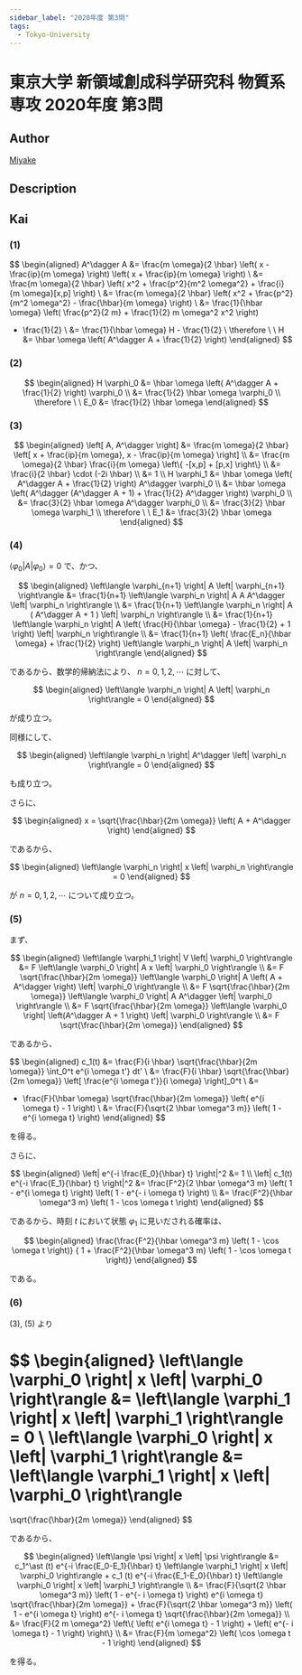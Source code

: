 ```yaml
---
sidebar_label: "2020年度 第3問"
tags:
  - Tokyo-University
---
```

# 東京大学 新領域創成科学研究科 物質系専攻 2020年度 第3問

## **Author**
[Miyake](https://miyake.github.io/exams/index.html)

## **Description**

## **Kai**
### (1)

$$
\begin{aligned}
A^\dagger A
&= \frac{m \omega}{2 \hbar}
\left( x - \frac{ip}{m \omega} \right)
\left( x + \frac{ip}{m \omega} \right)
\\
&= \frac{m \omega}{2 \hbar}
\left( x^2 + \frac{p^2}{m^2 \omega^2} + \frac{i}{m \omega}[x,p] \right)
\\
&= \frac{m \omega}{2 \hbar}
\left( x^2 + \frac{p^2}{m^2 \omega^2} - \frac{\hbar}{m \omega} \right)
\\
&= \frac{1}{\hbar \omega}
\left( \frac{p^2}{2 m} + \frac{1}{2} m \omega^2 x^2 \right)
- \frac{1}{2}
\\
&= \frac{1}{\hbar \omega} H - \frac{1}{2}
\\
\therefore \ \ 
H &= \hbar \omega \left( A^\dagger A + \frac{1}{2} \right)
\end{aligned}
$$

### (2)

$$
\begin{aligned}
H \varphi_0
&=
\hbar \omega \left( A^\dagger A + \frac{1}{2} \right) \varphi_0
\\
&=
\frac{1}{2} \hbar \omega \varphi_0
\\
\therefore \ \ 
E_0 &= \frac{1}{2} \hbar \omega
\end{aligned}
$$

### (3)

$$
\begin{aligned}
\left[ A, A^\dagger \right]
&=
\frac{m \omega}{2 \hbar}
\left[ x + \frac{ip}{m \omega}, x - \frac{ip}{m \omega} \right]
\\
&=
\frac{m \omega}{2 \hbar} \frac{i}{m \omega}
\left\{ -[x,p] + [p,x] \right\}
\\
&=
\frac{i}{2 \hbar} \cdot (-2i \hbar)
\\
&= 1
\\
H \varphi_1
&=
\hbar \omega \left( A^\dagger A + \frac{1}{2} \right) A^\dagger \varphi_0
\\
&=
\hbar \omega
\left( A^\dagger (A^\dagger A + 1) + \frac{1}{2} A^\dagger \right)
\varphi_0
\\
&=
\frac{3}{2} \hbar \omega A^\dagger \varphi_0
\\
&=
\frac{3}{2} \hbar \omega \varphi_1
\\
\therefore \ \ 
E_1 &= \frac{3}{2} \hbar \omega
\end{aligned}
$$

### (4)
$\left\langle \varphi_0 \right| A \left| \varphi_0 \right\rangle = 0$ で、かつ、

$$
\begin{aligned}
\left\langle \varphi_{n+1} \right| A \left| \varphi_{n+1} \right\rangle
&=
\frac{1}{n+1}
\left\langle \varphi_n \right| A A A^\dagger \left| \varphi_n \right\rangle
\\
&=
\frac{1}{n+1}
\left\langle \varphi_n \right|
A ( A^\dagger A + 1 ) \left| \varphi_n \right\rangle
\\
&=
\frac{1}{n+1}
\left\langle \varphi_n \right|
A \left( \frac{H}{\hbar \omega} - \frac{1}{2} + 1 \right)
\left| \varphi_n \right\rangle
\\
&=
\frac{1}{n+1}
\left( \frac{E_n}{\hbar \omega} + \frac{1}{2} \right)
\left\langle \varphi_n \right| A \left| \varphi_n \right\rangle
\end{aligned}
$$

であるから、数学的帰納法により、 $n=0,1,2, \cdots$ に対して、

$$
\begin{aligned}
\left\langle \varphi_n \right| A \left| \varphi_n \right\rangle = 0
\end{aligned}
$$

が成り立つ。

同様にして、

$$
\begin{aligned}
\left\langle \varphi_n \right| A^\dagger \left| \varphi_n \right\rangle = 0
\end{aligned}
$$

も成り立つ。

さらに、

$$
\begin{aligned}
x = \sqrt{\frac{\hbar}{2m \omega}} \left( A + A^\dagger \right)
\end{aligned}
$$

であるから、

$$
\begin{aligned}
\left\langle \varphi_n \right| x \left| \varphi_n \right\rangle = 0
\end{aligned}
$$

が $n=0,1,2, \cdots$ について成り立つ。

### (5)
まず、

$$
\begin{aligned}
\left\langle \varphi_1 \right| V \left| \varphi_0 \right\rangle
&=
F \left\langle \varphi_0 \right| A x \left| \varphi_0 \right\rangle
\\
&=
F \sqrt{\frac{\hbar}{2m \omega}}
\left\langle \varphi_0 \right| A \left( A + A^\dagger \right)
\left| \varphi_0 \right\rangle
\\
&=
F \sqrt{\frac{\hbar}{2m \omega}}
\left\langle \varphi_0 \right| A A^\dagger \left| \varphi_0 \right\rangle
\\
&=
F \sqrt{\frac{\hbar}{2m \omega}}
\left\langle \varphi_0 \right| \left(A^\dagger A + 1 \right)
\left| \varphi_0 \right\rangle
\\
&=
F \sqrt{\frac{\hbar}{2m \omega}}
\end{aligned}
$$

であるから、

$$
\begin{aligned}
c_1(t)
&=
\frac{F}{i \hbar} \sqrt{\frac{\hbar}{2m \omega}}
\int_0^t e^{i \omega t'} dt'
\\
&=
\frac{F}{i \hbar} \sqrt{\frac{\hbar}{2m \omega}}
\left[ \frac{e^{i \omega t'}}{i \omega} \right]_0^t
\\
&=
- \frac{F}{\hbar \omega} \sqrt{\frac{\hbar}{2m \omega}}
\left( e^{i \omega t} - 1 \right)
\\
&=
\frac{F}{\sqrt{2 \hbar \omega^3 m}}
\left( 1 - e^{i \omega t} \right)
\end{aligned}
$$

を得る。

さらに、

$$
\begin{aligned}
\left| e^{-i \frac{E_0}{\hbar} t} \right|^2
&= 1
\\
\left| c_1(t) e^{-i \frac{E_1}{\hbar} t} \right|^2
&=
\frac{F^2}{2 \hbar \omega^3 m}
\left( 1 - e^{i \omega t} \right)
\left( 1 - e^{- i \omega t} \right)
\\
&=
\frac{F^2}{\hbar \omega^3 m}
\left( 1 - \cos \omega t \right)
\end{aligned}
$$

であるから、時刻 $t$ において状態 $\varphi_1$ に見いだされる確率は、

$$
\begin{aligned}
\frac{\frac{F^2}{\hbar \omega^3 m} \left( 1 - \cos \omega t \right)}
{ 1 + \frac{F^2}{\hbar \omega^3 m} \left( 1 - \cos \omega t \right)}
\end{aligned}
$$

である。

### (6)
(3), (5) より

$$
\begin{aligned}
\left\langle \varphi_0 \right| x \left| \varphi_0 \right\rangle
&=
\left\langle \varphi_1 \right| x \left| \varphi_1 \right\rangle
= 0
\\
\left\langle \varphi_0 \right| x \left| \varphi_1 \right\rangle
&=
\left\langle \varphi_1 \right| x \left| \varphi_0 \right\rangle
=
\sqrt{\frac{\hbar}{2m \omega}}
\end{aligned}
$$

であるから、

$$
\begin{aligned}
\left\langle \psi \right| x \left| \psi \right\rangle
&=
c_1^\ast (t) e^{-i \frac{E_0-E_1}{\hbar} t}
\left\langle \varphi_1 \right| x \left| \varphi_0 \right\rangle
+
c_1 (t) e^{-i \frac{E_1-E_0}{\hbar} t}
\left\langle \varphi_0 \right| x \left| \varphi_1 \right\rangle
\\
&=
\frac{F}{\sqrt{2 \hbar \omega^3 m}}
\left( 1 - e^{- i \omega t} \right)
e^{i \omega t} \sqrt{\frac{\hbar}{2m \omega}}
+
\frac{F}{\sqrt{2 \hbar \omega^3 m}} \left( 1 - e^{i \omega t} \right)
e^{- i \omega t} 
\sqrt{\frac{\hbar}{2m \omega}}
\\
&=
\frac{F}{2 m \omega^2} \left\{
\left( e^{i \omega t} - 1 \right) + \left( e^{- i \omega t} - 1 \right)
\right\}
\\
&=
\frac{F}{m \omega^2} \left( \cos \omega t - 1 \right)
\end{aligned}
$$

を得る。